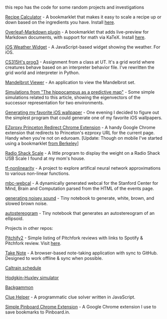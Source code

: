 this repo has the code for some random projects and investigations

[Recipe Calculator](recipe-calculator) - A bookmarklet that makes it easy to scale a recipe up or down based on the ingredients you have. Install [here](http://carlos.correa.me/rnd/recipe-calculator/).

[Overleaf-Markdown plugin](overleaf-markdown) - A bookmarklet that adds live-preview for Markdown documents, with support for math via KaTeX. Install [here](http://carlos.correa.me/rnd/overleaf-markdown/).

[iOS Weather Widget](weather-widget) - A JavaScript-based widget showing the weather. For iOS.

[CS315H's prog3](cs315h-prog3) - Assignment from a class at UT. It's a grid world where creatures behave based on an interpreter behavior file. I've rewritten the grid world and interpreter in Python.

[Mandelbrot Viewer](brot) - An application to view the Mandelbrot set.

[Simulations from "The hippocampus as a predictive map"](hippocampus-predictive-map) - Some simple simulations related to this article, showing the eigenvectors of the successor representation for two environments.

[Generating my favorite iOS wallpaper](generate-favorite-wallpaper) - One evening I decided to figure out the simplest program that could generate one of my favorite iOS wallpapers.

[EZproxy Princeton Redirect Chrome Extension](ezproxy-redirect) - A handy Google Chrome extension that redirects to Princeton's ezproxy URL for the current page. Handy when you're not on eduroam. [Update: Though on mobile I've started using a bookmarklet [from Berkeley](https://guides.lib.berkeley.edu/ezproxy/browser-bookmarklet)]

[Radio Shack Scale](radio-shack-scale) - A little program to display the weight on a Radio Shack USB Scale I found at my mom's house.

[tf-nonlinearity](tf-nonlinearity) - A project to explore artifical neural network approximations to various non-linear functions.

[mbc-webcal](mbc-webcal) - A dynamically generated webcal for the Stanford Center for Mind, Brain and Computation parsed from the HTML of the events page.

[generating noisey sound](sound) - Tiny notebook to generate, white, brown, and slowed brown noise.

[autostereogram](autostereogram) - Tiny notebook that generates an autostereogram of an ellipsoid.

Projects in other repos:

[Pitchify2](https://github.com/cgc/pitchify2) - Simple listing of Pitchfork reviews with links to Spotify & Pitchfork review. Visit [here](http://carlos.correa.me/pitchify2/reviews/).

[Take Note](https://github.com/cgc/take-note) - A browser-based note-taking application with sync to GitHub. Designed to work offline & sync when possible.

[Caltrain schedule](http://carlos.correa.me/caltrain-leave-when/)

[Hodgkin-Huxley simulator](http://carlos.correa.me/hhsim/)

[Backgammon](http://carlos.correa.me/gammon/)

[Clue Helper](https://github.com/cgc/clue-helper) - A programmatic clue solver written in JavaScript.

[Simple Pinboard Chrome Extension](https://github.com/cgc/pinboard-chrome) - A Google Chrome extension I use to save bookmarks to Pinboard.in.
